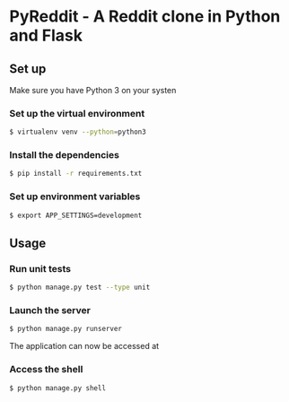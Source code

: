 # PyReddit - A Reddit clone in Python and Flask

## Set up

Make sure you have Python 3 on your systen

### Set up the virtual environment

```bash
$ virtualenv venv --python=python3
```

### Install the dependencies

```bash
$ pip install -r requirements.txt
```

### Set up environment variables

```bash
$ export APP_SETTINGS=development
```

## Usage

### Run unit tests

```bash
$ python manage.py test --type unit
```

### Launch the server

```bash
$ python manage.py runserver
```

The application can now be accessed at 

### Access the shell

```bash
$ python manage.py shell
```